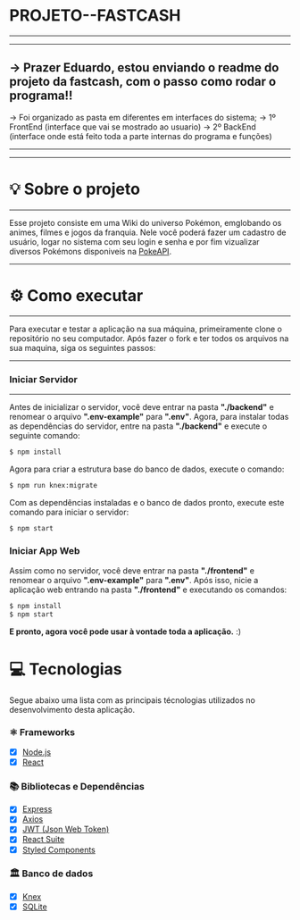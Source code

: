 # PROJETO--FASTCASH
--------------------

------------------------------------------------------------------------------------------------------
-> Prazer Eduardo, estou enviando o readme do projeto da fastcash, com o passo como rodar o programa!!
------------------------------------------------------------------------------------------------------

  -> Foi organizado as pasta em diferentes em interfaces do sistema;
    -> 1º FrontEnd (interface que vai se mostrado ao usuario)
    -> 2º BackEnd (interface onde está feito toda a parte internas do programa e funções)
    
------------------------------------------------------------------------------------------------
    
------------------------    
# :bulb: Sobre o projeto
------------------------
Esse projeto consiste em uma Wiki do universo Pokémon, emglobando os animes, filmes e jogos da franquia.
Nele você poderá fazer um cadastro de usuário, logar no sistema com seu login e senha e por fim vizualizar diversos Pokémons disponiveis na [PokeAPI](https://pokeapi.co/docs/v2).


------------------------
# ⚙️ Como executar
------------------------
Para executar e testar a aplicação na sua máquina, primeiramente clone o repositório no seu computador.
Após fazer o fork e ter todos os arquivos na sua maquina, siga os seguintes passos:


------------------------
### Iniciar Servidor
------------------------
Antes de inicializar o servidor, você deve entrar na pasta **"./backend"** e renomear o arquivo **".env-example"** para **".env"**.
Agora, para instalar todas as dependências do servidor, entre na pasta **"./backend"** e execute o seguinte comando:



```bash
$ npm install
```

Agora para criar a estrutura base do banco de dados, execute o comando:

```bash
$ npm run knex:migrate
```

Com as dependências instaladas e o banco de dados pronto, execute este comando para iniciar o servidor:

```bash
$ npm start
```

### Iniciar App Web

Assim como no servidor, você deve entrar na pasta **"./frontend"** e renomear o arquivo **".env-example"** para **".env"**.
Após isso, nicie a aplicação web entrando na pasta **"./frontend"** e executando os comandos:

```bash
$ npm install
$ npm start
```

**E pronto, agora você pode usar à vontade toda a aplicação.** :)

# :computer: Tecnologias

Segue abaixo uma lista com as principais técnologias utilizados no desenvolvimento desta aplicação.

### ⚛️ Frameworks

- [x] [Node.js](https://nodejs.org/en/)
- [x] [React](https://pt-br.reactjs.org/)

### 📚 Bibliotecas e Dependências

- [x] [Express](https://expressjs.com/)
- [x] [Axios](https://github.com/axios/axios)
- [x] [JWT (Json Web Token)](https://jwt.io/)
- [x] [React Suite](https://rsuitejs.com/)
- [x] [Styled Components](https://styled-components.com/)

### 🏛 Banco de dados

- [x] [Knex](http://knexjs.org/)
- [x] [SQLite](https://www.mysql.com/)
